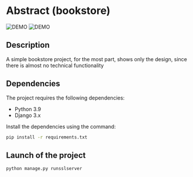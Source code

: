 # Abstract (bookstore)

![DEMO](https://imgur.com/5PjMp7E.png)
![DEMO](https://imgur.com/jn3X1FJ.png)

## Description
A simple bookstore project, for the most part, shows only the design, since there is almost no technical functionality

## Dependencies
The project requires the following dependencies:
- Python 3.9
- Django 3.x

Install the dependencies using the command:
```bash
pip install -r requirements.txt
```
## Launch of the project
```bash
python manage.py runsslserver
```
